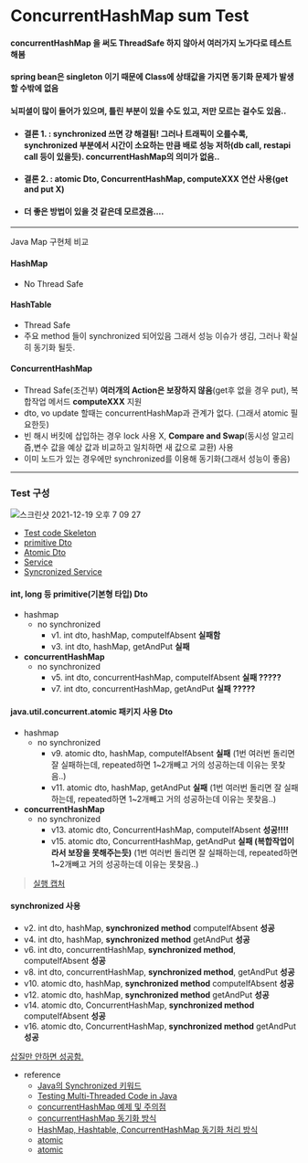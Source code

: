 # ConcurrentHashMap sum Test
#### concurrentHashMap 을 써도 ThreadSafe 하지 않아서 여러가지 노가다로 테스트 해봄
#### spring bean은 singleton 이기 때문에 Class에 상태값을 가지면 동기화 문제가 발생 할 수밖에 없음
#### 뇌피셜이 많이 들어가 있으며, 틀린 부분이 있을 수도 있고, 저만 모르는 걸수도 있음..
* #### 결론 1. : synchronized 쓰면 걍 해결됨! 그러나 트래픽이 오를수록, synchronized 부분에서 **시간이 소요하는 만큼** 배로 성능 저하(db call, restapi call 등이 있을듯). concurrentHashMap의 의미가 없음..
* #### 결론 2. : atomic Dto, ConcurrentHashMap, computeXXX 연산 사용(get and put X)
* #### 더 좋은 방법이 있을 것 같은데 모르겠음....
---
Java Map 구현체 비교
#### HashMap
* No Thread Safe
#### HashTable
* Thread Safe
* 주요 method 들이 synchronized 되어있음 그래서 성능 이슈가 생김, 그러나 확실히 동기화 될듯. 
#### ConcurrentHashMap
* Thread Safe(조건부) **여러개의 Action은 보장하지 않음**(get후 없을 경우 put), 복합작업 메서드 **computeXXX** 지원
* dto, vo update 할때는 concurrentHashMap과 관계가 없다. (그래서 atomic 필요한듯)
* 빈 해시 버킷에 삽입하는 경우 lock 사용 X, **Compare and Swap**(동시성 알고리즘,변수 값을 예상 값과 비교하고 일치하면 새 값으로 교환) 사용
* 이미 노드가 있는 경우에만 synchronized를 이용해 동기화(그래서 성능이 좋음)
---
### Test 구성
![스크린샷 2021-12-19 오후 7 09 27](https://user-images.githubusercontent.com/9349626/146671234-d1ac4d73-895e-4acb-bb52-5ce1e123bcbb.png)
* [Test code Skeleton](https://github.com/ingduk2/java-concurrenthashmap-test/blob/master/src/test/java/com/test/threadsafehashmap/test/atomic/nousesyncro/conhashmap/V13Test.java)
* [primitive Dto](https://github.com/ingduk2/java-concurrenthashmap-test/blob/master/src/main/java/com/test/threadsafehashmap/soju/nonthreadsafe/SoJuDto_Basic.java)
* [Atomic Dto](https://github.com/ingduk2/java-concurrenthashmap-test/blob/master/src/main/java/com/test/threadsafehashmap/soju/threadsafe/SoJuDto_Atomic.java)
* [Service](https://github.com/ingduk2/java-concurrenthashmap-test/blob/master/src/main/java/com/test/threadsafehashmap/soju/threadsafe/SoJuManageService_Atomic.java)
* [Syncronized Service](https://github.com/ingduk2/java-concurrenthashmap-test/blob/master/src/main/java/com/test/threadsafehashmap/soju/threadsafe/SoJuManageService_Atomic_Synchronized.java)
#### int, long 등 primitive(기본형 타입) Dto
* hashmap
  * no synchronized
     * v1. int dto, hashMap, computeIfAbsent **실패함**
     * v3. int dto, hashMap, getAndPut **실패**
* **concurrentHashMap**
  * no synchronized
    * v5. int dto, concurrentHashMap, computeIfAbsent **실패 ?????**
    * v7. int dto, concurrentHashMap, getAndPut **실패 ?????**
      
#### java.util.concurrent.atomic 패키지 사용 Dto
* hashmap
  * no synchronized
    * v9. atomic dto, hashMap, computeIfAbsent **실패** (1번 여러번 돌리면 잘 실패하는데, repeated하면 1~2개빼고 거의 성공하는데 이유는 못찾음..)
    * v11. atomic dto, hashMap, getAndPut **실패** (1번 여러번 돌리면 잘 실패하는데, repeated하면 1~2개빼고 거의 성공하는데 이유는 못찾음..)
* **concurrentHashMap**
  * no synchronized
    * v13. atomic dto, ConcurrentHashMap, computeIfAbsent **성공!!!!**
    * v15. atomic dto, ConcurrentHashMap, getAndPut **실패 (복합작업이라서 보장을 못해주는듯)** (1번 여러번 돌리면 잘 실패하는데, repeated하면 1~2개빼고 거의 성공하는데 이유는 못찾음..)
> [실행 캡처](https://ingduk2.notion.site/java-concurrentHashMap-5078ac2bbeb24c8889b5967e27fe27a5)


#### synchronized 사용
* v2. int dto, hashMap, **synchronized method** computeIfAbsent **성공**
* v4. int dto, hashMap, **synchronized method** getAndPut **성공**
* v6. int dto, concurrentHashMap, **synchronized method**, computeIfAbsent **성공**
* v8. int dto, concurrentHashMap, **synchronized method**, getAndPut **성공**
* v10. atomic dto, hashMap, **synchronized method** computeIfAbsent **성공**
* v12. atomic dto, hashMap, **synchronized method** getAndPut **성공**
* v14. atomic dto, ConcurrentHashMap, **synchronized method** computeIfAbsent **성공**
* v16. atomic dto, ConcurrentHashMap, **synchronized method** getAndPut **성공**

[삽질만 안하면 성공함.](https://github.com/ingduk2/java-concurrenthashmap-test/blob/master/vain.md)

* reference
  * [Java의 Synchronized 키워드](https://sup2is.github.io/2020/11/02/java-synchroinzed-keyword.html)
  * [Testing Multi-Threaded Code in Java](https://www.baeldung.com/java-testing-multithreaded)
  * [concurrentHashMap 예제 및 주의점](http://blog.breakingthat.com/2019/04/04/java-collection-map-concurrenthashmap/)
  * [concurrentHashMap 동기화 방식](https://pplenty.tistory.com/17)
  * [HashMap, Hashtable, ConcurrentHashMap 동기화 처리 방식](https://tomining.tistory.com/169)
  * [atomic](https://acet.pe.kr/809)
  * [atomic](https://bestugi.tistory.com/41)
